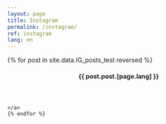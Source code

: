 ```yaml
---
layout: page
title: Instagram 
permalink: /instagram/
ref: instagram
lang: en
---
```



<section class="post-feed">
	{% for post in site.data.IG_posts_test reversed %}
	<a class="post-card">
		<header class="post-card-header">
			<div class="post-card-image" style="background-image: url(&quot;/cssa.aei/{{post.post.date_time}}/{{post.post.photos[0]}}&quot;);"></div>
			<div class="post-card-tags"></div>
			<h4 class="post-card-title">{{ post.post.[page.lang] }}</h4>
        </header>
		
	</a>
	{% endfor %}
</section>
